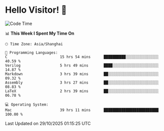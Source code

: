 # Hello Visitor! 👋

<!--START_SECTION:waka-->
![Code Time](http://img.shields.io/badge/Code%20Time-662%20hrs%2056%20mins-blue)

📊 **This Week I Spent My Time On** 

```text
🕑︎ Time Zone: Asia/Shanghai

💬 Programming Languages: 
C                        15 hrs 54 mins      ██████████░░░░░░░░░░░░░░░   40.59 % 
Verilog                  5 hrs 49 mins       ████░░░░░░░░░░░░░░░░░░░░░   14.87 % 
Markdown                 3 hrs 39 mins       ██░░░░░░░░░░░░░░░░░░░░░░░   09.32 % 
Assembly                 3 hrs 27 mins       ██░░░░░░░░░░░░░░░░░░░░░░░   08.83 % 
LaTeX                    2 hrs 39 mins       ██░░░░░░░░░░░░░░░░░░░░░░░   06.78 % 

💻 Operating System: 
Mac                      39 hrs 11 mins      █████████████████████████   100.00 % 
```


 Last Updated on 29/10/2025 01:15:25 UTC
<!--END_SECTION:waka-->
